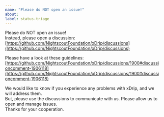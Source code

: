 ```yaml
---
name: "Please do NOT open an issue!"
about:
label: status-triage
---
```


Please do NOT open an issue!  
Instead, please open a discussion: [https://github.com/NightscoutFoundation/xDrip/discussions](https://github.com/NightscoutFoundation/xDrip/discussions)  

Please have a look at these guidelines: [https://github.com/NightscoutFoundation/xDrip/discussions/1900#discussioncomment-1906118](https://github.com/NightscoutFoundation/xDrip/discussions/1900#discussioncomment-1906118)  
  
We would like to know if you experience any problems with xDrip, and we will address them.  
But, please use the discussions to communicate with us.  Please allow us to open and manage issues.  
Thanks for your cooperation.  
